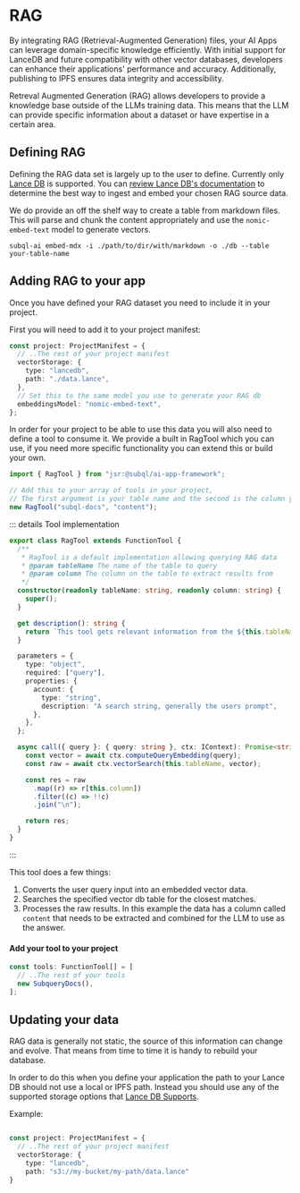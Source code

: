 # RAG

By integrating RAG (Retrieval-Augmented Generation) files, your AI Apps can leverage domain-specific knowledge efficiently. With initial support for LanceDB and future compatibility with other vector databases, developers can enhance their applications' performance and accuracy. Additionally, publishing to IPFS ensures data integrity and accessibility.

Retreval Augmented Generation (RAG) allows developers to provide a knowledge base outside of the LLMs training data. This means that the LLM can provide specific information about a dataset or have expertise in a certain area.

## Defining RAG

Defining the RAG data set is largely up to the user to define. Currently only [Lance DB](https://lancedb.github.io/lancedb/) is supported. You can [review Lance DB's documentation](https://lancedb.github.io/lancedb/basic/) to determine the best way to ingest and embed your chosen RAG source data.

We do provide an off the shelf way to create a table from markdown files. This will parse and chunk the content appropriately and use the `nomic-embed-text` model to generate vectors.

```shell
subql-ai embed-mdx -i ./path/to/dir/with/markdown -o ./db --table your-table-name
```

## Adding RAG to your app

Once you have defined your RAG dataset you need to include it in your project.

First you will need to add it to your project manifest:

```ts
const project: ProjectManifest = {
  // ..The rest of your project manifest
  vectorStorage: {
    type: "lancedb",
    path: "./data.lance",
  },
  // Set this to the same model you use to generate your RAG db
  embeddingsModel: "nomic-embed-text",
};
```

In order for your project to be able to use this data you will also need to define a tool to consume it. We provide a built in RagTool which you can use, if you need more specific functionality you can extend this or build your own.

```ts
import { RagTool } from "jsr:@subql/ai-app-framework";

// Add this to your array of tools in your project,
// The first argument is your table name and the second is the column you want to select
new RagTool("subql-docs", "content");
```

::: details Tool implementation

```ts
export class RagTool extends FunctionTool {
  /**
   * RagTool is a default implementation allowing querying RAG data
   * @param tableName The name of the table to query
   * @param column The column on the table to extract results from
   */
  constructor(readonly tableName: string, readonly column: string) {
    super();
  }

  get description(): string {
    return `This tool gets relevant information from the ${this.tableName}. It returns a list of results separated by newlines.`;
  }

  parameters = {
    type: "object",
    required: ["query"],
    properties: {
      account: {
        type: "string",
        description: "A search string, generally the users prompt",
      },
    },
  };

  async call({ query }: { query: string }, ctx: IContext): Promise<string> {
    const vector = await ctx.computeQueryEmbedding(query);
    const raw = await ctx.vectorSearch(this.tableName, vector);

    const res = raw
      .map((r) => r[this.column])
      .filter((c) => !!c)
      .join("\n");

    return res;
  }
}
```

:::

This tool does a few things:

1. Converts the user query input into an embedded vector data.
2. Searches the specified vector db table for the closest matches.
3. Processes the raw results. In this example the data has a column called `content` that needs to be extracted and combined for the LLM to use as the answer.

#### Add your tool to your project

```ts
const tools: FunctionTool[] = [
  // ..The rest of your tools
  new SubqueryDocs(),
];
```

## Updating your data

RAG data is generally not static, the source of this information can change and evolve.
That means from time to time it is handy to rebuild your database.

In order to do this when you define your application the path to your Lance DB should not use a local or IPFS path.
Instead you should use any of the supported storage options that [Lance DB Supports](https://lancedb.github.io/lancedb/concepts/storage/).

Example:

```ts

const project: ProjectManifest = {
  // ..The rest of your project manifest
  vectorStorage: {
    type: "lancedb",
    path: "s3://my-bucket/my-path/data.lance"
}
```
